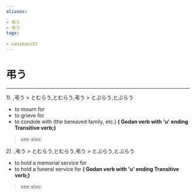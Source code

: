 ```yaml
---
aliases:
    
- 弔う
- 弔う
tags:
    
- wanikani57
---
```


# 弔う
---
1).
,弔う > とむらう,とむらう,弔う > とぶらう,とぶらう

- to mourn for
- to grieve for
- to condole with (the bereaved family, etc.)
**( Godan verb with 'u' ending Transitive verb;)**
> see also: 
            
2).
,弔う > とむらう,とむらう,弔う > とぶらう,とぶらう

- to hold a memorial service for
- to hold a funeral service for
**( Godan verb with 'u' ending Transitive verb;)**
> see also: 
            
